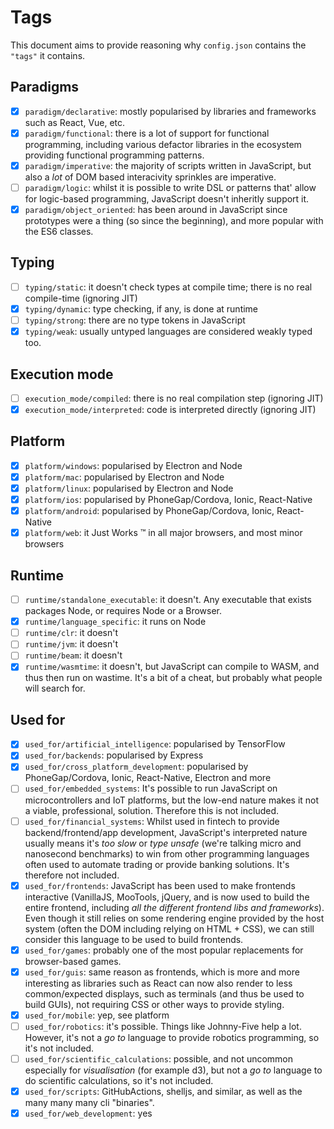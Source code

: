 # Tags

This document aims to provide reasoning why `config.json` contains the `"tags"` it contains.

## Paradigms

- [x] `paradigm/declarative`: mostly popularised by libraries and frameworks such as React, Vue, etc.
- [x] `paradigm/functional`: there is a lot of support for functional programming, including various defactor libraries in the ecosystem providing functional programming patterns.
- [x] `paradigm/imperative`: the majority of scripts written in JavaScript, but also a _lot_ of DOM based interacivity sprinkles are imperative.
- [ ] `paradigm/logic`: whilst it is possible to write DSL or patterns that' allow for logic-based programming, JavaScript doesn't inheritly support it.
- [x] `paradigm/object_oriented`: has been around in JavaScript since prototypes were a thing (so since the beginning), and more popular with the ES6 classes.

## Typing

- [ ] `typing/static`: it doesn't check types at compile time; there is no real compile-time  (ignoring JIT)
- [x] `typing/dynamic`: type checking, if any, is done at runtime
- [ ] `typing/strong`: there are no type tokens in JavaScript
- [x] `typing/weak`: usually untyped languages are considered weakly typed too.

## Execution mode

- [ ] `execution_mode/compiled`: there is no real compilation step (ignoring JIT)
- [x] `execution_mode/interpreted`: code is interpreted directly (ignoring JIT)

## Platform

- [x] `platform/windows`: popularised by Electron and Node
- [x] `platform/mac`: popularised by Electron and Node
- [x] `platform/linux`: popularised by Electron and Node
- [x] `platform/ios`: popularised by PhoneGap/Cordova, Ionic, React-Native
- [x] `platform/android`: popularised by PhoneGap/Cordova, Ionic, React-Native
- [x] `platform/web`: it Just Works :tm: in all major browsers, and most minor browsers

## Runtime

- [ ] `runtime/standalone_executable`: it doesn't. Any executable that exists packages Node, or requires Node or a Browser.
- [x] `runtime/language_specific`: it runs on Node
- [ ] `runtime/clr`: it doesn't
- [ ] `runtime/jvm`: it doesn't
- [ ] `runtime/beam`: it doesn't
- [x] `runtime/wasmtime`: it doesn't, but JavaScript can compile to WASM, and thus then run on wastime. It's a bit of a cheat, but probably what people will search for.

## Used for

- [x] `used_for/artificial_intelligence`: popularised by TensorFlow
- [x] `used_for/backends`: popularised by Express
- [x] `used_for/cross_platform_development`: popularised by PhoneGap/Cordova, Ionic, React-Native, Electron and more
- [ ] `used_for/embedded_systems`: It's possible to run JavaScript on microcontrollers and IoT platforms, but the low-end nature makes it not a viable, professional, solution. Therefore this is not included.
- [ ] `used_for/financial_systems`: Whilst used in fintech to provide backend/frontend/app development, JavaScript's interpreted nature usually means it's _too slow_ or _type unsafe_ (we're talking micro and nanosecond benchmarks) to win from other programming languages often used to automate trading or provide banking solutions. It's therefore not included.
- [x] `used_for/frontends`: JavaScript has been used to make frontends interactive (VanillaJS, MooTools, jQuery, and is now used to build the entire frontend, including _all the different frontend libs and frameworks_). Even though it still relies on some rendering engine provided by the host system (often the DOM including relying on HTML + CSS), we can still consider this language to be used to build frontends.
- [x] `used_for/games`: probably one of the most popular replacements for browser-based games.
- [x] `used_for/guis`: same reason as frontends, which is more and more interesting as libraries such as React can now also render to less common/expected displays, such as terminals (and thus be used to build GUIs), not requiring CSS or other ways to provide styling.
- [x] `used_for/mobile`: yep, see platform
- [ ] `used_for/robotics`: it's possible. Things like Johnny-Five help a lot. However, it's not a _go to_ language to provide robotics programming, so it's not included.
- [ ] `used_for/scientific_calculations`: possible, and not uncommon especially for _visualisation_ (for example d3), but not a _go to_ language to do scientific calculations, so it's not included.
- [x] `used_for/scripts`: GitHubActions, shelljs, and similar, as well as the many many many cli "binaries".
- [x] `used_for/web_development`: yes
